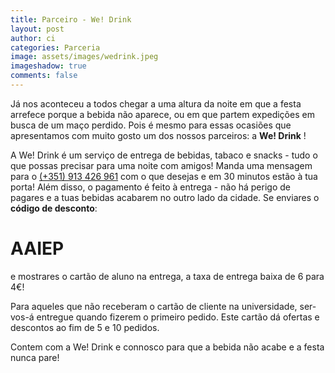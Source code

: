 ```yaml
---
title: Parceiro - We! Drink
layout: post
author: ci
categories: Parceria
image: assets/images/wedrink.jpeg
imageshadow: true
comments: false
---
```

Já nos aconteceu a todos chegar a uma altura da noite em que a festa arrefece porque a bebida não aparece, ou em que partem expedições em busca de um maço perdido. Pois é mesmo para essas ocasiões que apresentamos com muito gosto um dos nossos parceiros: a **We! Drink** !

A We! Drink é um serviço de entrega de bebidas, tabaco e snacks - tudo o que possas precisar para uma noite com amigos! Manda uma mensagem para o [(+351) 913 426 961](tel:+351937088591) com o que desejas e em 30 minutos estão à tua porta! Além disso, o pagamento é feito à entrega - não há perigo de pagares e a tuas bebidas acabarem no outro lado da cidade. Se enviares o **código de desconto**:

# AAIEP

e mostrares o cartão de aluno na entrega, a taxa de entrega baixa de 6 para 4€!

Para aqueles que não receberam o cartão de cliente na universidade, ser-vos-á entregue quando fizerem o primeiro pedido. Este cartão dá ofertas e descontos ao fim de 5 e 10 pedidos.

Contem com a We! Drink e connosco para que a bebida não acabe e a festa nunca pare!
